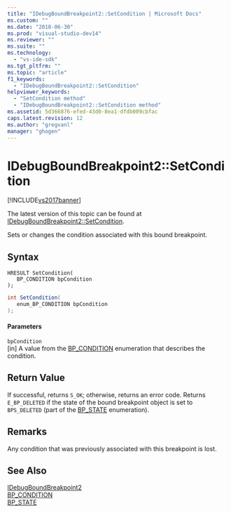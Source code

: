 ```yaml
---
title: "IDebugBoundBreakpoint2::SetCondition | Microsoft Docs"
ms.custom: ""
ms.date: "2018-06-30"
ms.prod: "visual-studio-dev14"
ms.reviewer: ""
ms.suite: ""
ms.technology: 
  - "vs-ide-sdk"
ms.tgt_pltfrm: ""
ms.topic: "article"
f1_keywords: 
  - "IDebugBoundBreakpoint2::SetCondition"
helpviewer_keywords: 
  - "SetCondition method"
  - "IDebugBoundBreakpoint2::SetCondition method"
ms.assetid: 5d366876-efed-43d0-8ea1-dfdb009cbfac
caps.latest.revision: 12
ms.author: "gregvanl"
manager: "ghogen"
---
```

# IDebugBoundBreakpoint2::SetCondition
[!INCLUDE[vs2017banner](../../../includes/vs2017banner.md)]

The latest version of this topic can be found at [IDebugBoundBreakpoint2::SetCondition](https://docs.microsoft.com/visualstudio/extensibility/debugger/reference/idebugboundbreakpoint2-setcondition).  
  
Sets or changes the condition associated with this bound breakpoint.  
  
## Syntax  
  
```cpp#  
HRESULT SetCondition(   
   BP_CONDITION bpCondition  
);  
```  
  
```csharp  
int SetCondition(   
   enum_BP_CONDITION bpCondition  
);  
```  
  
#### Parameters  
 `bpCondition`  
 [in] A value from the [BP_CONDITION](../../../extensibility/debugger/reference/bp-condition.md) enumeration that describes the condition.  
  
## Return Value  
 If successful, returns `S_OK`; otherwise, returns an error code. Returns `E_BP_DELETED` if the state of the bound breakpoint object is set to `BPS_DELETED` (part of the [BP_STATE](../../../extensibility/debugger/reference/bp-state.md) enumeration).  
  
## Remarks  
 Any condition that was previously associated with this breakpoint is lost.  
  
## See Also  
 [IDebugBoundBreakpoint2](../../../extensibility/debugger/reference/idebugboundbreakpoint2.md)   
 [BP_CONDITION](../../../extensibility/debugger/reference/bp-condition.md)   
 [BP_STATE](../../../extensibility/debugger/reference/bp-state.md)

